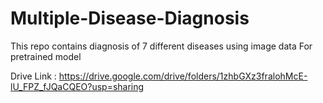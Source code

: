 # Multiple-Disease-Diagnosis
This repo contains diagnosis of 7 different diseases using image data
For pretrained model 


Drive Link : https://drive.google.com/drive/folders/1zhbGXz3fralohMcE-lU_FPZ_fJQaCQEO?usp=sharing
